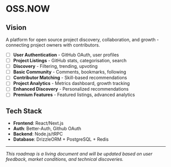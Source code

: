 # OSS.NOW

## Vision

A platform for open source project discovery, collaboration, and growth - connecting project owners with contributors.

- [ ] **User Authentication** - GitHub OAuth, user profiles
- [ ] **Project Listings** - GitHub stats, categorisation, search
- [ ] **Discovery** - Filtering, trending, upvoting
- [ ] **Basic Community** - Comments, bookmarks, following
- [ ] **Contributor Matching** - Skill-based recommendations
- [ ] **Project Analytics** - Metrics dashboard, growth tracking
- [ ] **Enhanced Discovery** - Personalized recommendations
- [ ] **Premium Features** - Featured listings, advanced analytics

## Tech Stack

- **Frontend**: React/Next.js
- **Auth**: Better-Auth, Github OAuth
- **Backend**: Node.js/tRPC
- **Database**: DrizzleORM + PostgreSQL + Redis

---

_This roadmap is a living document and will be updated based on user feedback, market conditions, and technical discoveries._
